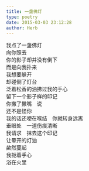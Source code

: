 ```yaml
---  
title: 一盏佛灯  
type: poetry  
date: 2015-03-03 23:12:28  
author: Herb    
---  
```

我点了一盏佛灯  
向你照去  
你的影子却并没有倒下  
而是向我扑来    
我想要躲开  
却碰倒了灯台  
泛着松香的油拂过我的手心  
留下一个影子样的印记    
你撇了撇嘴　说  
还不是怪你  
我的话还哽在喉结　你就转身远离  
垂眼处　一道伤痕清晰    
我请求　抹去这个印记  
让晕开的灯油  
歘然蔓起  
我扼着手心  
浴在火里